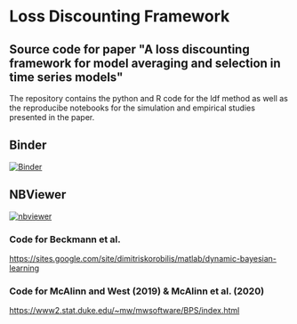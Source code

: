 # Loss Discounting Framework
## Source code for paper "A loss discounting framework for model averaging and selection in time series models"
The repository contains the python and R code for the ldf method as well as the reproducibe notebooks for the simulation and empirical studies presented in the paper.

## Binder
[![Binder](https://mybinder.org/badge_logo.svg)](https://mybinder.org/v2/gh/dbernaciak/ldf/main?urlpath=lab)

## NBViewer
[![nbviewer](https://raw.githubusercontent.com/jupyter/design/master/logos/Badges/nbviewer_badge.svg)](https://nbviewer.org/github/dbernaciak/ldf/tree/main/notebooks/)

### Code for Beckmann et al.
https://sites.google.com/site/dimitriskorobilis/matlab/dynamic-bayesian-learning
### Code for McAlinn and West (2019) & McAlinn et al. (2020) 
https://www2.stat.duke.edu/~mw/mwsoftware/BPS/index.html
